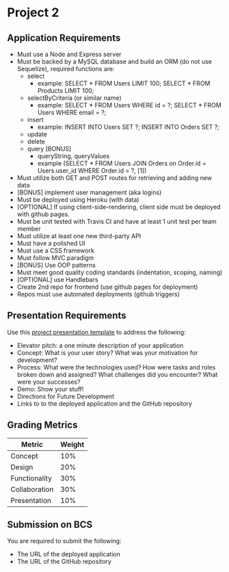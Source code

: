 # Project 2
## Application Requirements
* Must use a Node and Express server
* Must be backed by a MySQL database and build an ORM (do not use Sequelize), required functions are:
	* select
		* example: SELECT * FROM Users LIMIT 100; SELECT * FROM Products LIMIT 100;
	* selectByCriteria (or similar name)
		* example: SELECT * FROM Users WHERE id = ?; SELECT * FROM Users WHERE email = ?;
	* insert
		* example: INSERT INTO Users SET ?; INSERT INTO Orders SET ?;
	* update
	* delete
	* query [BONUS]
		* queryString, queryValues
		* example (SELECT * FROM Users JOIN Orders on Order.id = Users.user_id WHERE Order.id = ?, [1])
* Must utilize both GET and POST routes for retrieving and adding new data
* [BONUS] implement user management (aka logins)
* Must be deployed using Heroku (with data) 
* [OPTIONAL] If using client-side-rendering, client side must be deployed with github pages.
* Must be unit tested with Travis CI and have at least 1 unit test per team member
* Must utilize at least one new third-party API
* Must have a polished UI
* Must use a CSS framework
* Must follow MVC paradigm
* [BONUS] Use OOP patterns
* Must meet good quality coding standards (indentation, scoping, naming)
* [OPTIONAL] use Handlebars
* Create 2nd repo for frontend (use github pages for deployment)
* Repos must use automated deployments (github triggers) 
## Presentation Requirements
Use this [project presentation template](https://docs.google.com/presentation/d/1_u8TKy5zW5UlrVQVnyDEZ0unGI2tjQPDEpA0FNuBKAw/edit?usp=sharing) to address the following: 
* Elevator pitch: a one minute description of your application
* Concept: What is your user story? What was your motivation for development?
* Process: What were the technologies used? How were tasks and roles broken down and assigned? What challenges did you encounter? What were your successes?
* Demo: Show your stuff!
* Directions for Future Development
* Links to to the deployed application and the GitHub repository
## Grading Metrics 
| Metric        | Weight | 
| ---           | ---    |
| Concept       | 10%    |
| Design        | 20%    |
| Functionality | 30%    |
| Collaboration | 30%    |
| Presentation  | 10%    |
## Submission on BCS
You are required to submit the following:
* The URL of the deployed application
* The URL of the GitHub repository